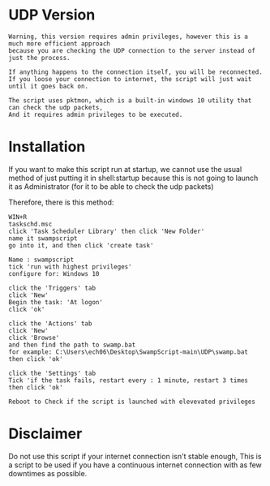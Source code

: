 # UDP Version
```
Warning, this version requires admin privileges, however this is a much more efficient approach
because you are checking the UDP connection to the server instead of just the process.

If anything happens to the connection itself, you will be reconnected.
If you loose your connection to internet, the script will just wait until it goes back on.

The script uses pktmon, which is a built-in windows 10 utility that can check the udp packets,
And it requires admin privileges to be executed.
``` 


# Installation

If you want to make this script run at startup, we cannot use the usual method of just putting it in shell:startup 
because this is not going to launch it as Administrator (for it to be able to check the udp packets)

Therefore, there is this method:
```
WIN+R
taskschd.msc 
click 'Task Scheduler Library' then click 'New Folder'
name it swampscript
go into it, and then click 'create task'

Name : swampscript
tick 'run with highest privileges'
configure for: Windows 10

click the 'Triggers' tab
click 'New'
Begin the task: 'At logon'
click 'ok'

click the 'Actions' tab
click 'New'
click 'Browse'
and then find the path to swamp.bat
for example: C:\Users\ech06\Desktop\SwampScript-main\UDP\swamp.bat
then click 'ok'

click the 'Settings' tab
Tick 'if the task fails, restart every : 1 minute, restart 3 times
then click 'ok'

Reboot to Check if the script is launched with elevevated privileges
```

# Disclaimer

Do not use this script if your internet connection isn't stable enough,
This is a script to be used if you have a continuous internet connection with as few 
downtimes as possible.
